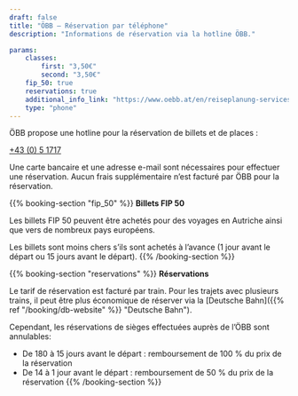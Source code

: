 ```yaml
---
draft: false
title: "ÖBB – Réservation par téléphone"
description: "Informations de réservation via la hotline ÖBB."

params:
    classes:
        first: "3,50€"
        second: "3,50€"
    fip_50: true
    reservations: true
    additional_info_link: "https://www.oebb.at/en/reiseplanung-services/kundenservice/callcenter"
    type: "phone"
---
```


ÖBB propose une hotline pour la réservation de billets et de places :

[+43 (0) 5 1717](tel:+4351717)

Une carte bancaire et une adresse e-mail sont nécessaires pour effectuer une réservation. Aucun frais supplémentaire n’est facturé par ÖBB pour la réservation.

{{% booking-section "fip_50" %}}
**Billets FIP 50**

Les billets FIP 50 peuvent être achetés pour des voyages en Autriche ainsi que vers de nombreux pays européens.

Les billets sont moins chers s’ils sont achetés à l’avance (1 jour avant le départ ou 15 jours avant le départ).
{{% /booking-section %}}

{{% booking-section "reservations" %}}
**Réservations**

Le tarif de réservation est facturé par train. Pour les trajets avec plusieurs trains, il peut être plus économique de réserver via la [Deutsche Bahn]({{% ref "/booking/db-website" %}} "Deutsche Bahn").

Cependant, les réservations de sièges effectuées auprès de l’ÖBB sont annulables:

- De 180 à 15 jours avant le départ : remboursement de 100 % du prix de la réservation
- De 14 à 1 jour avant le départ : remboursement de 50 % du prix de la réservation
{{% /booking-section %}}

